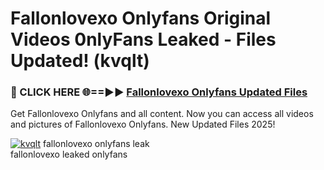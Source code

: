 # Fallonlovexo Onlyfans Original Videos 0nlyFans Leaked - Files Updated! (kvqlt)

<h3>🔴 CLICK HERE 🌐==►► <a href="https://tinyurl.com/x26r9saj" rel="nofollow">Fallonlovexo Onlyfans Updated Files</a></h3>

Get Fallonlovexo Onlyfans and all content. Now you can access all videos and pictures of Fallonlovexo Onlyfans. New Updated Files 2025!

[![kvqlt](https://i.imgur.com/LkgZPqh.gif)](https://tinyurl.com/x26r9saj)
fallonlovexo onlyfans leak<br>
fallonlovexo leaked onlyfans